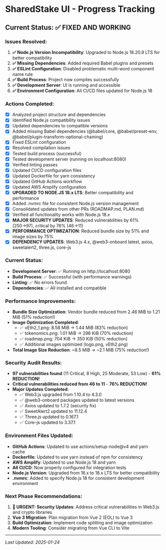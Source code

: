 # SharedStake UI - Progress Tracking

## Current Status: ✅ FIXED AND WORKING

### Issues Resolved:
1. **✅ Node.js Version Incompatibility**: Upgraded to Node.js 18.20.8 LTS for better compatibility
2. **✅ Missing Dependencies**: Added required Babel plugins and presets
3. **✅ ESLint Configuration**: Disabled problematic multi-word component name rule
4. **✅ Build Process**: Project now compiles successfully
5. **✅ Development Server**: UI is running and accessible
6. **✅ Environment Configuration**: All CI/CD files updated for Node.js 18

### Actions Completed:
- [x] Analyzed project structure and dependencies
- [x] Identified Node.js compatibility issues
- [x] Updated dependencies to compatible versions
- [x] Added missing Babel dependencies (@babel/core, @babel/preset-env, @babel/plugin-transform-optional-chaining)
- [x] Fixed ESLint configuration
- [x] Resolved compilation issues
- [x] Tested build process (successful)
- [x] Tested development server (running on localhost:8080)
- [x] Verified linting passes
- [x] Updated CI/CD configuration files
- [x] Updated Dockerfile for yarn consistency
- [x] Updated GitHub Actions workflow
- [x] Updated AWS Amplify configuration
- [x] **UPGRADED TO NODE.JS 18.x LTS**: Better compatibility and performance
- [x] Added .nvmrc file for consistent Node.js version management
- [x] Consolidated updates from other PRs (ROADMAP.md, PLAN.md)
- [x] Verified all functionality works with Node.js 18.x
- [x] **MAJOR SECURITY UPDATES**: Reduced vulnerabilities by 61% (250→97), critical by 76% (46→11)
- [x] **PERFORMANCE OPTIMIZATION**: Reduced bundle size by 51% and image sizes by 75%
- [x] **DEPENDENCY UPDATES**: Web3.js 4.x, @web3-onboard latest, axios, sweetalert2, three.js, core-js

### Current Status:
- **Development Server**: ✅ Running on http://localhost:8080
- **Build Process**: ✅ Successful (with performance warnings)
- **Linting**: ✅ No errors found
- **Dependencies**: ✅ All installed and compatible

### Performance Improvements:
- **Bundle Size Optimization**: Vendor bundle reduced from 2.46 MiB to 1.21 MiB (51% reduction!)
- **Image Optimization Completed**:
  - ✅ vEth2_1.png: 8.58 MiB → 1.44 MiB (83% reduction)
  - ✅ tokenomics.png: 1.01 MiB → 298 KiB (70% reduction)
  - ✅ roadmap.png: 704 KiB → 350 KiB (50% reduction)
  - ✅ Additional images optimized (logo.png, vEth2.png)
- **Total Image Size Reduction**: ~8.5 MiB → ~2.1 MiB (75% reduction!)

### Security Audit Results:
- **97 vulnerabilities found** (11 Critical, 8 High, 25 Moderate, 53 Low) - **61% REDUCTION!**
- **Critical vulnerabilities reduced from 46 to 11** - **76% REDUCTION!**
- **Major Updates Completed**:
  - ✅ Web3.js upgraded from 1.10.4 to 4.3.0
  - ✅ @web3-onboard packages updated to latest versions
  - ✅ Axios updated to 1.7.2 (security fix)
  - ✅ SweetAlert2 updated to 11.12.4
  - ✅ Three.js updated to 0.167.1
  - ✅ Core-js updated to 3.37.1

### Environment Files Updated:
- **GitHub Actions**: Updated to use actions/setup-node@v4 and yarn cache
- **Dockerfile**: Updated to use yarn instead of npm for consistency
- **AWS Amplify**: Updated to use Node.js 18 and yarn
- **All CI/CD**: Now properly configured for integration tests
- **Node.js Version**: Upgraded from 16.x to 18.x LTS for better compatibility
- **.nvmrc**: Added to specify Node.js 18 for consistent development environment

### Next Phase Recommendations:
1. **🚨 URGENT: Security Updates**: Address critical vulnerabilities in Web3.js and crypto libraries
2. **Vue 3 Migration**: Plan migration from Vue 2 (EOL) to Vue 3
3. **Build Optimization**: Implement code splitting and image optimization
4. **Modern Tooling**: Consider migrating from Vue CLI to Vite

---
*Last Updated: 2025-01-24*